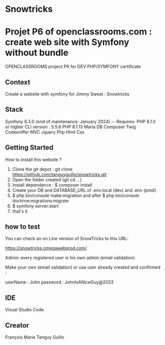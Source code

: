 # Snowtricks


# Projet P6 of openclassrooms.com : create web site with Symfony without bundle

OPENCLASSROOMS project P6 for DEV PHP/SYMFONY certificate

## Context

Create a website with symfony for Jimmy Sweat :  Snowtricks

## Stack

 Symfony 6.3.0 (end of maintenance:  January 2024) -- Requires: PHP 8.1.0 or higher
 CLI version : 5.5.6
 PHP 8.1.13
 Maria DB
 Composer
 Twig
 Codesniffer
 MVC
 Jquery
 Php
 Html
 Css

## Getting Started

How to install this website ?

1) Clone the git depot : git clone https://github.com/tanguyguillo/snowtricks.git
2) Open the folder created (git cd ...)
3) Install dependance : $ composer install
4) Create your DB and DATABASE_URL of .env.local (dev) and .env (prod)
5) $ php bin/console make:migration and after $ php bin/console doctrine:migrations:migrate
6) $ symfony server:start
7) that's it

## how to test

You can check an on Line version of SnowTricks to this URL:

<https://snowtricks.omegawebprod.com/>

Admin: every registered user is his own admin (email validation)

Make your own (email validation) or use user already created and confirmed :

userName : John
password : JohnIsANiceGuy@2023

## IDE

Visual Studio Code

## Creator

François Marie Tanguy Guillo
